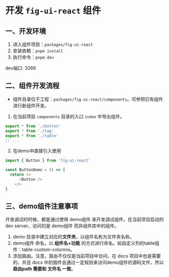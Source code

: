 # 开发 `fig-ui-react` 组件

## 一、开发环境
1. 进入组件项目：`packages/fig-ui-react`
2. 安装依赖：`pnpm install`
3. 执行命令：`pnpm dev`

dev端口: 3266

## 二、组件开发流程

- 组件目录位于工程：`packages/fig-ui-react/components`。可参照已有组件进行新组件开发。

1. 在当前项目 `components` 目录的入口 `index` 中导出组件。
  ```js
  export * from './button'
  export * from './tag'
  export * from './table'
  // ...
  ```
2. 在demo中直接引入使用
```js
import { Button } from 'fig-ui-react'

const ButtonDemo = () => {
  return <>
      <Button />
    </>
}
```


## 三、demo组件注意事项
开发调试的时候，都是通过使用 demo组件 来开发调试组件，在当前项目启动的 dev server，访问的是 demo组件 而非组件库中的组件。

1. demo 目录中建立对应的**文件夹**，以组件名称为文件夹名称。
2. demo组件 命名，以 **组件名+功能** 的方式进行命名。如自定义列的table组件：table-custom-columns。
3. 添加路由。注意，路由不仅仅是当前项目中访问，在 docs 项目中也是需要的，并且 docs 中的插件会通过一定规则来访问demo组件的源码文件，所以 **路由path 需要和 文件名 一致**。
